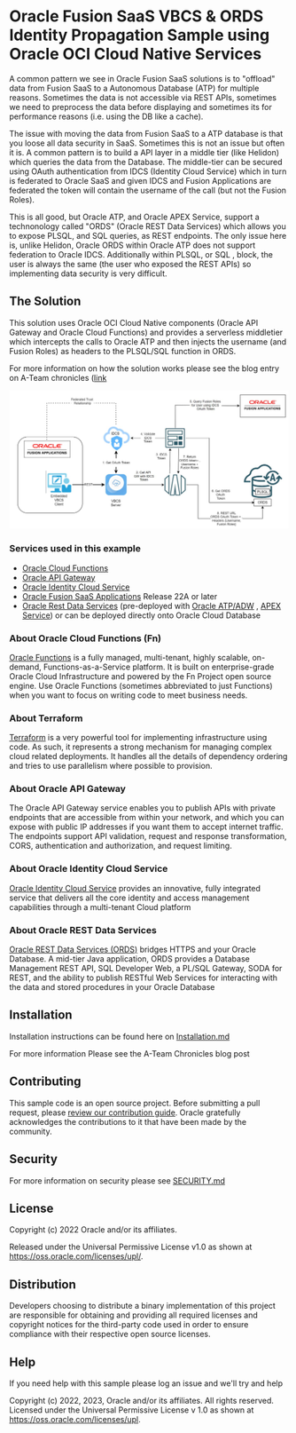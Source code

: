 # Oracle Fusion SaaS VBCS & ORDS Identity Propagation Sample using Oracle OCI Cloud Native Services

A common pattern we see in Oracle Fusion SaaS solutions is to "offload" data from Fusion SaaS to a Autonomous Database (ATP) for multiple reasons. Sometimes the data is not accessible via REST APIs, sometimes we need to preprocess the data before displaying and sometimes its for performance reasons (i.e. using the DB like a cache).

The issue with moving the data from Fusion SaaS to a ATP database is  that you loose all data security in SaaS. Sometimes this is not an issue but often it is. A common pattern is to build a API layer in a middle tier (like Helidon) which queries the data from the Database. The middle-tier  can be secured using OAuth authentication from IDCS (Identity Cloud Service) which in turn is federated to Oracle SaaS and given IDCS and Fusion Applications are federated the token will contain the username of the call (but not the Fusion Roles).

This is all good, but Oracle ATP, and Oracle APEX Service, support a technonology called "ORDS" (Oracle REST Data Services) which allows you to expose PLSQL, and SQL queries, as REST endpoints. The only issue here is, unlike Helidon, Oracle ORDS within Oracle ATP does not support federation to Oracle IDCS. Additionally within PLSQL, or SQL , block, the user is always the same (the user who exposed the REST APIs) so implementing data security is very difficult.

## The Solution

This solution uses Oracle OCI Cloud Native components (Oracle API Gateway and Oracle Cloud Functions) and provides a serverless middletier which intercepts the calls to Oracle ATP and then injects the username (and Fusion Roles) as headers to the PLSQL/SQL function in ORDS.

For more information on how the solution works please see the blog entry on A-Team chronicles ([link](https://www.ateam-oracle.com/post/identity-propagation-to-ords-for-a-vbcs-fusion-saas-extension)

![](docs/fusion-ords-identityprop-arch.jpg)

### Services used in this example

* [Oracle Cloud Functions](https://docs.oracle.com/en-us/iaas/Content/Functions/Concepts/functionsoverview.htm)
* [Oracle API Gateway](https://docs.oracle.com/en-us/iaas/Content/APIGateway/Concepts/apigatewayoverview.htm)
* [Oracle Identity Cloud Service](https://docs.oracle.com/en/cloud/paas/identity-cloud/index.html) 
* [Oracle Fusion SaaS Applications](https://www.oracle.com/uk/applications/) Release 22A or later
* [Oracle Rest Data Services](https://www.oracle.com/uk/database/technologies/appdev/rest.html)  (pre-deployed with [Oracle ATP/ADW](https://www.oracle.com/uk/autonomous-database/) , [APEX Service](https://apex.oracle.com/en/platform/apex-service/)) or can be deployed directly onto Oracle Cloud Database

### About Oracle Cloud Functions (Fn)
[Oracle Functions](https://docs.oracle.com/en-us/iaas/Content/Functions/home.htm#top) is a fully managed, multi-tenant, highly scalable, on-demand, Functions-as-a-Service platform. It is built on enterprise-grade Oracle Cloud Infrastructure and powered by the Fn Project open source engine. Use Oracle Functions (sometimes abbreviated to just Functions) when you want to focus on writing code to meet business needs.

### About Terraform
[Terraform](https://www.terraform.io/) is a very powerful tool for implementing infrastructure using code. As such, it represents a strong mechanism for managing complex 
cloud related deployments. It handles all the details of dependency ordering and tries to use parallelism where possible to provision.

### About Oracle API Gateway

The Oracle API Gateway service enables you to publish APIs with private endpoints that are accessible from within your network, and which you can expose with public IP addresses if you want them to accept internet traffic. The endpoints support API validation, request and response transformation, CORS, authentication and authorization, and request limiting.

### About Oracle Identity Cloud Service

[Oracle Identity Cloud Service](https://docs.oracle.com/en/cloud/paas/identity-cloud/index.html) provides an innovative, fully integrated service that delivers all the core identity and access management capabilities through a multi-tenant Cloud platform

### About Oracle REST Data Services

[Oracle REST Data Services (ORDS)](https://www.oracle.com/uk/database/technologies/appdev/rest.html) bridges HTTPS and your Oracle Database. A mid-tier Java application, ORDS provides a Database Management REST API, SQL Developer Web, a PL/SQL Gateway, SODA for REST, and the ability to publish RESTful Web Services for interacting with the data and stored procedures in your Oracle Database

## Installation

Installation instructions can be found here on [Installation.md](INSTALLATION.md) 

For more information Please see the A-Team Chronicles blog post

## Contributing

This sample code is an open source project. Before submitting a pull request, please [review our contribution guide](./CONTRIBUTING.md). Oracle gratefully acknowledges the contributions to it that have been made by the community.

## Security

For more information on security please see [SECURITY.md](SECURITY.md)

## License

Copyright (c) 2022 Oracle and/or its affiliates.

Released under the Universal Permissive License v1.0 as shown at
<https://oss.oracle.com/licenses/upl/>.

## Distribution

Developers choosing to distribute a binary implementation of this project are responsible for obtaining and providing all required licenses and copyright notices for the third-party code used in order to ensure compliance with their respective open source licenses.

## Help

If you need help with this sample please log an issue and we'll try and help

Copyright (c) 2022, 2023, Oracle and/or its affiliates. All rights reserved. Licensed under the Universal Permissive License v 1.0 as shown at https://oss.oracle.com/licenses/upl.

